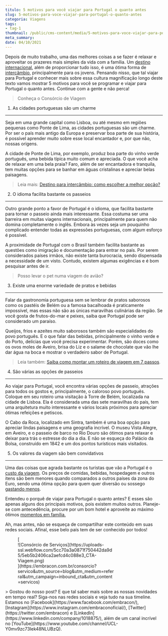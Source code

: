 ```yaml
---
titulo: 5 motivos para você viajar para Portugal o quanto antes
slug: 5-motivos-para-voce-viajar-para-portugal-o-quanto-antes
categoria: Viagens
tags:
- tag-1
thumbnail: /public/cms-content/media/5-motivos-para-voce-viajar-para-portugal-o-quanto-antes.jpg
meta_summary: 
date: 04/10/2021
---
```

Depois de muito trabalho, uma das melhores coisas a se fazer é relaxar e aproveitar os prazeres mais simples da vida com a família. Um [destino internacional](https://www.embracon.com.br/blog/saiba-como-montar-um-roteiro-de-viagem-em-7-passos), além de proporcionar tudo isso, é uma ótima forma de[ intercâmbio](https://www.embracon.com.br/blog/por-que-fazer-um-intercambio-veja-7-bons-motivos), principalmente para os jovens. Pensando nisso, que tal viajar para Portugal e conhecer mais sobre essa cultura magnificação longo deste texto vamos mostrar 5 motivos para você se programar e viajar para Portugal o quanto antes. Continue com a gente e não perca!

> Conheça o Consórcio de Viagem

1. As cidades portuguesas são um charme
---------------------------------------

Seja em uma grande capital como Lisboa, ou até mesmo em regiões pequenas como Ponte de Lima, as cidades portuguesas são um charme. Por ser o país mais antigo da Europa e preservar boa parte de sua história, é possível aprender muito sobre esse local encantador e, por que não, nossas origens.

A cidade de Ponte de Lima, por exemplo, produz boa parte do vinho verde português, uma bebida típica muito comum e apreciada. O que você acha de relaxar em uma bela praia? Faro, além de ser encantadora e tranquila, tem muitas opções para se banhar em águas cristalinas e apreciar belas paisagens.

> Leia mais: [Destino para intercâmbio: como escolher a melhor opção?](https://www.embracon.com.br/blog/destino-para-intercambio-como-escolher-a-melhor-opcao)

2. O idioma facilita bastante os passeios
-----------------------------------------

Outro grande ponto a favor de Portugal é o idioma, que facilita bastante para tornar o passeio ainda mais interessante. Essa costuma ser uma barreira em muitas viagens internacionais, principalmente para quem não domina completamente o inglês. Embora às vezes seja um pouquinho complicado entender todas as expressões portuguesas, com algum esforço é possível.

A proximidade de Portugal com o Brasil também facilita bastante as questões como imigração e documentação para entrar no país. Por serem considerados países irmãos, não existe tanta burocracia, sendo dispensada a necessidade de um visto. Contudo, existem algumas exigências e é bom pesquisar antes de ir.

> Posso levar o pet numa viagem de avião?

3. Existe uma enorme variedade de pratos e bebidas
--------------------------------------------------

Falar da gastronomia portuguesa sem se lembrar de pratos saborosos como os pastéis de Belém ou a famosa bacalhoada é praticamente impossível, mas essas não são as únicas maravilhas culinárias da região. Se você gosta de frutos-do-mar e peixes, saiba que Portugal pode ser considerado um paraíso.

Queijos, frios e azeites muito saborosos também são especialidades do povo português. E o que falar das bebidas, principalmente o vinho verde e do Porto, delícias que você precisa experimentar. Porém, são doces como os ovos moles de Aveiro, brisa do Liz e o salame de chocolate que vão lhe dar água na boca e mostrar o verdadeiro sabor de Portugal.

> Leia também: [Saiba como montar um roteiro de viagem em 7 passos](https://www.embracon.com.br/blog/saiba-como-montar-um-roteiro-de-viagem-em-7-passos).

4. São várias as opções de passeios
-----------------------------------

Ao viajar para Portugal, você encontra várias opções de passeio, atrações para todos os gostos e, principalmente, o caloroso povo português. Coloque em seu roteiro uma visitação à Torre de Belém, localizada na cidade de Lisboa. Ela é considerada uma das sete maravilhas do país, tem uma arquitetura muito interessante e vários locais próximos para apreciar ótimas refeições e petiscos.

O Cabo da Roca, localizado em Sintra, também é uma boa opção para apreciar lindas paisagens e uma geografia incrível. O museu Vista Alegre, em Aveiro, e o passeio de barco no Rio Douro são ótimos para relaxar e deixar para trás o estresse do dia a dia. E não se esqueça do Palácio da Bolsa, construído em 1842 e um dos pontos turísticos mais visitados.

5. Os valores da viagem são bem convidativos
--------------------------------------------

Uma das coisas que agrada bastante os turistas que vão a Portugal é o [custo da viagem](https://www.embracon.com.br/blog/5-dicas-para-economizar-e-viajar-na-alta-temporada). Os preços de comidas, bebidas, hospedagem e outros itens são bem menores quando comparados a outros países da zona do Euro, sendo uma ótima opção para quem quer diversão ou sossego [gastando menos](https://www.embracon.com.br/blog/7-dicas-de-como-economizar-na-passagem-de-aviao).

Entendeu o porquê de viajar para Portugal o quanto antes? E esses são apenas alguns dos principais motivos, pois existem muitos outros. Planeje-se com antecedência, procure por um bom hotel e aproveite ao máximo ótimos [momentos em família.](https://www.embracon.com.br/blog/viagem-em-familia-4-dicas-para-agradar-a-todos)

Ah, mas antes, não se esqueça de compartilhar este conteúdo em suas redes sociais. Afinal, esse belo país tem de ser conhecido por todos!

<figure class="w-richtext-figure-type-image w-richtext-align-center" style="max-width:310px">[<div>![Consórcio de Serviços](https://uploads-ssl.webflow.com/5cc70a3a0871f750442da9d5/5eb5b2406ca2aefcd4c088e3_CTA-Viagem.png)</div>](https://embracon.com.br/consorcio?servico&utm_source=blog&utm_medium=referral&utm_campaign=inbound_cta&utm_content=servicos)</figure>> Gostou do nosso post? E que tal saber mais sobre as nossas novidades em tempo real? Siga-nos nas redes sociais e veja tudo na sua timeline. Estamos no [Facebook](https://www.facebook.com/embracon/), [Instagram](https://www.instagram.com/embraconoficial/), [Twitter](https://twitter.com/embracon) e [LinkedIn](https://www.linkedin.com/company/1018875/), além de um canal incrível no [YouTube](https://www.youtube.com/channel/UCL-Y0mv9zc73Iek48NLUBzQ).
